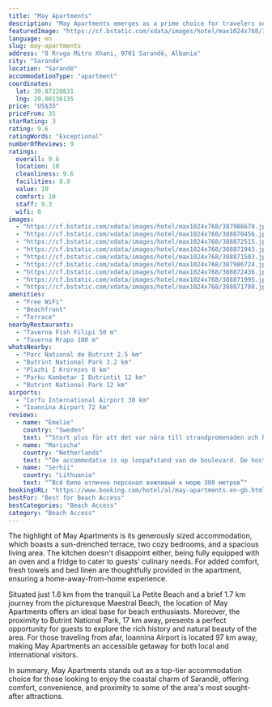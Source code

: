 ```yaml
---
title: "May Apartments"
description: "May Apartments emerges as a prime choice for travelers seeking a serene beachfront retreat in Sarandë, located merely a stone's throw away from Sarande Main Beach and a short stroll from Saranda City Beach."
featuredImage: "https://cf.bstatic.com/xdata/images/hotel/max1024x768/387986678.jpg?k=2356e575f7728cec808da41cc66b965d63a8cc98d303dee1b8a31ac6613b1391&o=&hp=1"
language: en
slug: may-apartments
address: "8 Rruga Mitro Xhani, 9701 Sarandë, Albania"
city: "Sarandë"
location: "Sarandë"
accommodationType: "apartment"
coordinates:
  lat: 39.87228831
  lng: 20.00136135
price: "US$35"
priceFrom: 35
starRating: 3
rating: 9.6
ratingWords: "Exceptional"
numberOfReviews: 9
ratings:
  overall: 9.6
  location: 10
  cleanliness: 9.6
  facilities: 8.9
  value: 10
  comfort: 10
  staff: 9.3
  wifi: 0
images:
  - "https://cf.bstatic.com/xdata/images/hotel/max1024x768/387986678.jpg?k=2356e575f7728cec808da41cc66b965d63a8cc98d303dee1b8a31ac6613b1391&o=&hp=1"
  - "https://cf.bstatic.com/xdata/images/hotel/max1024x768/388870456.jpg?k=9a201ef0024ab79950718c832df25a5eab7f5134f66c905087c3f427525a5007&o=&hp=1"
  - "https://cf.bstatic.com/xdata/images/hotel/max1024x768/388872515.jpg?k=aca97bc89f617833f49272221ea628b68f7da794fdf4469b0d39b1bfca727344&o=&hp=1"
  - "https://cf.bstatic.com/xdata/images/hotel/max1024x768/388871943.jpg?k=82230de56088c27db5333a57d03e895aa4d0b70ef2f07fe235b86d383dfc9733&o=&hp=1"
  - "https://cf.bstatic.com/xdata/images/hotel/max1024x768/388871503.jpg?k=50784b0ed9c8f3b7659693073171054af4aae83f9e5617b05c257681103bd698&o=&hp=1"
  - "https://cf.bstatic.com/xdata/images/hotel/max1024x768/387986724.jpg?k=c8bd12694dfc854c81f236d20231969237091991341f87bfcfad77d0b5678b66&o=&hp=1"
  - "https://cf.bstatic.com/xdata/images/hotel/max1024x768/388872436.jpg?k=d258d0c044f3c5b2fa81c42a0e9e0b775bdf0e187f7a5b709e2675f534931050&o=&hp=1"
  - "https://cf.bstatic.com/xdata/images/hotel/max1024x768/388871995.jpg?k=deaff1f741f835c4820139174e75a0fcbaa4dca203eb7ffa1c7223af48dce6f2&o=&hp=1"
  - "https://cf.bstatic.com/xdata/images/hotel/max1024x768/388871788.jpg?k=dd0e78b6829a709e620433d87aecce11aaac0705d2d22ea6b50370a7d342c122&o=&hp=1"
amenities:
  - "Free WiFi"
  - "Beachfront"
  - "Terrace"
nearbyRestaurants:
  - "Taverna Fish Filipi 50 m"
  - "Taverna Rrapo 100 m"
whatsNearby:
  - "Parc National de Butrint 2.5 km"
  - "Butrint National Park 3.2 km"
  - "Plazhi I Krorezes 8 km"
  - "Parku Kombetar I Butrintit 12 km"
  - "Butrint National Park 12 km"
airports:
  - "Corfu International Airport 30 km"
  - "Ioannina Airport 72 km"
reviews:
  - name: "Emelie"
    country: "Sweden"
    text: "“Stort plus för att det var nära till strandpromenaden och hamnen där färjeterminalen finns. Det var skönt att ha en egen liten uteplats där man kunde sitta hyfsat avskilt. I övrigt var det en mycket bra lägenhet med stort kök och rymliga ytor....”"
  - name: "Marischa"
    country: "Netherlands"
    text: "“De accommodatie is op loopafstand van de boulevard. De host is super vriendelijk en reageert super snel!”"
  - name: "Serhii"
    country: "Lithuania"
    text: "“Всё било отлично персонал вежливый к морю 300 метров”"
bookingURL: "https://www.booking.com/hotel/al/may-apartments.en-gb.html?aid=8035640"
bestFor: "Best for Beach Access"
bestCategories: "Beach Access"
category: "Beach Access"
---
```


The highlight of May Apartments is its generously sized accommodation, which boasts a sun-drenched terrace, two cozy bedrooms, and a spacious living area. The kitchen doesn't disappoint either, being fully equipped with an oven and a fridge to cater to guests' culinary needs. For added comfort, fresh towels and bed linen are thoughtfully provided in the apartment, ensuring a home-away-from-home experience.

Situated just 1.6 km from the tranquil La Petite Beach and a brief 1.7 km journey from the picturesque Maestral Beach, the location of May Apartments offers an ideal base for beach enthusiasts. Moreover, the proximity to Butrint National Park, 17 km away, presents a perfect opportunity for guests to explore the rich history and natural beauty of the area. For those traveling from afar, Ioannina Airport is located 97 km away, making May Apartments an accessible getaway for both local and international visitors.

In summary, May Apartments stands out as a top-tier accommodation choice for those looking to enjoy the coastal charm of Sarandë, offering comfort, convenience, and proximity to some of the area's most sought-after attractions.